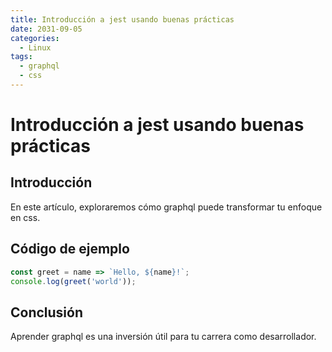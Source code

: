 ```yaml
---
title: Introducción a jest usando buenas prácticas
date: 2031-09-05
categories:
  - Linux
tags:
  - graphql
  - css
---
```


# Introducción a jest usando buenas prácticas

## Introducción

En este artículo, exploraremos cómo graphql puede transformar tu enfoque en css.

## Código de ejemplo

```javascript
const greet = name => `Hello, ${name}!`;
console.log(greet('world'));
```

## Conclusión

Aprender graphql es una inversión útil para tu carrera como desarrollador.